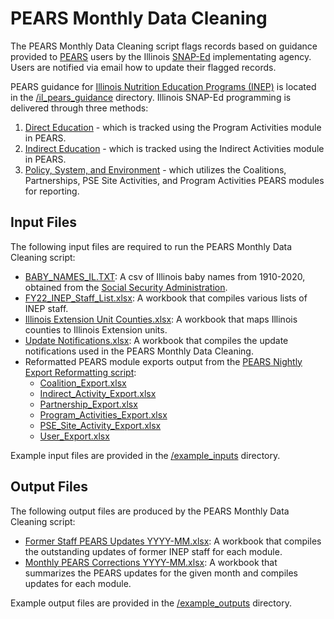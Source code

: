# PEARS Monthly Data Cleaning

The PEARS Monthly Data Cleaning script flags records based on guidance provided to [PEARS](https://www.k-state.edu/oeie/pears/) users by the Illinois [SNAP-Ed](https://www.fns.usda.gov/snap/snap-ed) implementating agency. Users are notified via email how to update their flagged records.

PEARS guidance for [Illinois Nutrition Education Programs \(INEP\)](https://inep.extension.illinois.edu/) is located in the [/il_pears_guidance](https://github.com/jstadni2/pears_monthly_data_cleaning/tree/master/il_pears_guidance) directory. Illinois SNAP-Ed programming is delivered through three methods:
1. [Direct Education](https://github.com/jstadni2/pears_monthly_data_cleaning/tree/master/il_pears_guidance/direct_education) - which is tracked using the Program Activities module in PEARS\.
2. [Indirect Education](https://github.com/jstadni2/pears_monthly_data_cleaning/tree/master/il_pears_guidance/indirect_education) - which is tracked using the Indirect Activities module in PEARS\.
3. [Policy, System, and Environment](https://github.com/jstadni2/pears_monthly_data_cleaning/tree/master/il_pears_guidance/policy_system_and_environment) - which utilizes the Coalitions, Partnerships, PSE Site Activities, and Program Activities PEARS modules for reporting\.

## Input Files

The following input files are required to run the PEARS Monthly Data Cleaning script:
- [BABY_NAMES_IL.TXT](https://github.com/jstadni2/pears_monthly_data_cleaning/blob/master/example_inputs/BABY_NAMES_IL.TXT): A csv of Illinois baby names from 1910-2020, obtained from the [Social Security Administration](https://www.ssa.gov/oact/babynames/state/)\.
- [FY22_INEP_Staff_List.xlsx](https://github.com/jstadni2/pears_monthly_data_cleaning/blob/master/example_inputs/FY22_INEP_Staff_List.xlsx): A workbook that compiles various lists of INEP staff\.
- [Illinois Extension Unit Counties.xlsx](https://github.com/jstadni2/pears_monthly_data_cleaning/blob/master/example_inputs/Illinois%20Extension%20Unit%20Counties.xlsx): A workbook that maps Illinois counties to Illinois Extension units\.
- [Update Notifications.xlsx](https://github.com/jstadni2/pears_monthly_data_cleaning/blob/master/example_inputs/Update%20Notifications.xlsx): A workbook that compiles the update notifications used in the PEARS Monthly Data Cleaning\.
- Reformatted PEARS module exports output from the [PEARS Nightly Export Reformatting script](https://github.com/jstadni2/pears_nightly_export_reformatting):
	- [Coalition_Export.xlsx](https://github.com/jstadni2/pears_monthly_data_cleaning/blob/master/example_inputs/Coalition_Export.xlsx)
	- [Indirect_Activity_Export.xlsx](https://github.com/jstadni2/pears_monthly_data_cleaning/blob/master/example_inputs/Indirect_Activity_Export.xlsx)
	- [Partnership_Export.xlsx](https://github.com/jstadni2/pears_monthly_data_cleaning/blob/master/example_inputs/Partnership_Export.xlsx)
	- [Program_Activities_Export.xlsx](https://github.com/jstadni2/pears_monthly_data_cleaning/blob/master/example_inputs/Program_Activities_Export.xlsx)
	- [PSE_Site_Activity_Export.xlsx](https://github.com/jstadni2/pears_monthly_data_cleaning/blob/master/example_inputs/PSE_Site_Activity_Export.xlsx)
	- [User_Export.xlsx](https://github.com/jstadni2/pears_monthly_data_cleaning/blob/master/example_inputs/User_Export.xlsx)

Example input files are provided in the [/example_inputs](https://github.com/jstadni2/pears_monthly_data_cleaning/tree/master/example_inputs) directory. 

## Output Files

The following output files are produced by the PEARS Monthly Data Cleaning script:
- [Former Staff PEARS Updates YYYY-MM.xlsx](https://github.com/jstadni2/pears_monthly_data_cleaning/blob/master/example_outputs/Former%20Staff%20PEARS%20Updates%202022-05.xlsx): A workbook that compiles the outstanding updates of former INEP staff for each module\.
- [Monthly PEARS Corrections YYYY-MM.xlsx](https://github.com/jstadni2/pears_monthly_data_cleaning/blob/master/example_outputs/Monthly%20PEARS%20Corrections%202022-05.xlsx): A workbook that summarizes the PEARS updates for the given month and compiles updates for each module\.

Example output files are provided in the [/example_outputs](https://github.com/jstadni2/pears_monthly_data_cleaning/tree/master/example_outputs) directory.
